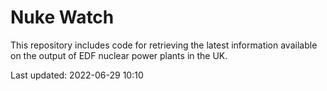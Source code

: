# Nuke Watch

This repository includes code for retrieving the latest information available on the output of EDF nuclear power plants in the UK.

Last updated: 2022-06-29 10:10
